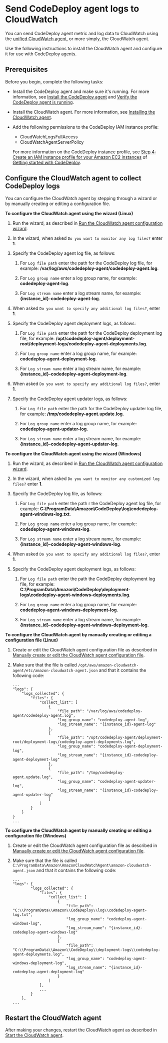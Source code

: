 # Send CodeDeploy agent logs to CloudWatch<a name="codedeploy-agent-operations-cloudwatch-agent"></a>

You can send CodeDeploy agent metric and log data to CloudWatch using the [unified CloudWatch agent](https://docs.aws.amazon.com/AmazonCloudWatch/latest/logs/UseCloudWatchUnifiedAgent.html), or more simply, the CloudWatch agent\.

Use the following instructions to install the CloudWatch agent and configure it for use with CodeDeploy agents\.

## Prerequisites<a name="codedeploy-agent-operations-cloudwatch-prerequisites"></a>

Before you begin, complete the following tasks:
+ Install the CodeDeploy agent and make sure it's running\. For more information, see [Install the CodeDeploy agent](codedeploy-agent-operations-install.md) and [Verify the CodeDeploy agent is running](codedeploy-agent-operations-verify.md)\.
+ Install the CloudWatch agent\. For more information, see [Installing the CloudWatch agent](https://docs.aws.amazon.com/AmazonCloudWatch/latest/monitoring/install-CloudWatch-Agent-on-EC2-Instance.html)\.
+ Add the following permissions to the CodeDeploy IAM instance profile:
  + CloudWatchLogsFullAccess
  + CloudWatchAgentServerPolicy

  For more information on the CodeDeploy instance profile, see [Step 4: Create an IAM instance profile for your Amazon EC2 instances](getting-started-create-iam-instance-profile.md) of [Getting started with CodeDeploy](getting-started-codedeploy.md)\.

## Configure the CloudWatch agent to collect CodeDeploy logs<a name="codedeploy-agent-operations-cloudwatch-configure"></a>

You can configure the CloudWatch agent by stepping through a wizard or by manually creating or editing a configuration file\.

**To configure the CloudWatch agent using the wizard \(Linux\)**

1. Run the wizard, as described in [Run the CloudWatch agent configuration wizard](https://docs.aws.amazon.com/AmazonCloudWatch/latest/monitoring/create-cloudwatch-agent-configuration-file-wizard.html#cloudwatch-agent-running-wizard)\.

1. In the wizard, when asked `Do you want to monitor any log files?` enter **1**\.

1. Specify the CodeDeploy agent log file, as follows:

   1. For `Log file path` enter the path for the CodeDeploy log file, for example: **/var/log/aws/codedeploy\-agent/codedeploy\-agent\.log**\.

   1. For `Log group name` enter a log group name, for example: **codedeploy\-agent\-log**\.

   1. For `Log stream name` enter a log stream name, for example: **\{instance\_id\}\-codedeploy\-agent\-log**\.

1. When asked `Do you want to specify any additional log files?`, enter **1**\.

1. Specify the CodeDeploy agent deployment logs, as follows:

   1. For `Log file path` enter the path for the CodeDeploy deployment log file, for example: **/opt/codedeploy\-agent/deployment\-root/deployment\-logs/codedeploy\-agent\-deployments\.log**\.

   1. For `Log group name` enter a log group name, for example: **codedeploy\-agent\-deployment\-log**\.

   1. For `Log stream name` enter a log stream name, for example: **\{instance\_id\}\-codedeploy\-agent\-deployment\-log**\.

1. When asked `Do you want to specify any additional log files?`, enter **1**\.

1. Specify the CodeDeploy agent updater logs, as follows:

   1. For `Log file path` enter the path for the CodeDeploy updater log file, for example: **/tmp/codedeploy\-agent\.update\.log**\.

   1. For `Log group name` enter a log group name, for example: **codedeploy\-agent\-updater\-log**\.

   1. For `Log stream name` enter a log stream name, for example: **\{instance\_id\}\-codedeploy\-agent\-updater\-log**\.

**To configure the CloudWatch agent using the wizard \(Windows\)**

1. Run the wizard, as described in [Run the CloudWatch agent configuration wizard](https://docs.aws.amazon.com/AmazonCloudWatch/latest/monitoring/create-cloudwatch-agent-configuration-file-wizard.html#cloudwatch-agent-running-wizard)\.

1. In the wizard, when asked `Do you want to monitor any customized log files?` enter **1**\.

1. Specify the CodeDeploy log file, as follows:

   1. For `Log file path` enter the path r the CodeDeploy agent log file, for example: **C:\\ProgramData\\Amazon\\CodeDeploy\\log\\codedeploy\-agent\-windows\-log\.txt**\.

   1. For `Log group name` enter a log group name, for example: **codedeploy\-agent\-windows\-log**\.

   1. For `Log stream name` enter a log stream name, for example: **\{instance\_id\}\-codedeploy\-agent\-windows\-log**\.

1. When asked `Do you want to specify any additional log files?`, enter **1**\.

1. Specify the CodeDeploy agent deployment logs, as follows:

   1. For `Log file path` enter the path the CodeDeploy deployment log file, for example: **C:\\ProgramData\\Amazon\\CodeDeploy\\deployment\-logs\\codedeploy\-agent\-windows\-deployments\.log**\.

   1. For `Log group name` enter a log group name, for example: **codedeploy\-agent\-windows\-deployment\-log**\.

   1. For `Log stream name` enter a log stream name, for example: **\{instance\_id\}\-codedeploy\-agent\-windows\-deployment\-log**\.

**To configure the CloudWatch agent by manually creating or editing a configuration file \(Linux\)**

1. Create or edit the CloudWatch agent configuration file as described in [Manually create or edit the CloudWatch agent configuration file](https://docs.aws.amazon.com/AmazonCloudWatch/latest/monitoring/CloudWatch-Agent-Configuration-File-Details.html)\.

1. Make sure that the file is called `/opt/aws/amazon-cloudwatch-agent/etc/amazon-cloudwatch-agent.json` and that it contains the following code:

   ```
   ...
   "logs": {
       "logs_collected": {
           "files": {
               "collect_list": [
                   {
                       "file_path": "/var/log/aws/codedeploy-agent/codedeploy-agent.log",
                       "log_group_name": "codedeploy-agent-log",
                       "log_stream_name": "{instance_id}-agent-log"
                   },
                   {
                       "file_path": "/opt/codedeploy-agent/deployment-root/deployment-logs/codedeploy-agent-deployments.log",
                       "log_group_name": "codedeploy-agent-deployment-log",
                       "log_stream_name": "{instance_id}-codedeploy-agent-deployment-log"
                   },
                   {
                       "file_path": "/tmp/codedeploy-agent.update.log",
                       "log_group_name": "codedeploy-agent-updater-log",
                       "log_stream_name": "{instance_id}-codedeploy-agent-updater-log"
                   }
               ]
           }
       }
   }
   ...
   ```

**To configure the CloudWatch agent by manually creating or editing a configuration file \(Windows\)**

1. Create or edit the CloudWatch agent configuration file as described in [Manually create or edit the CloudWatch agent configuration file](https://docs.aws.amazon.com/AmazonCloudWatch/latest/monitoring/CloudWatch-Agent-Configuration-File-Details.html)\.

1. Make sure that the file is called `C:\ProgramData\Amazon\AmazonCloudWatchAgent\amazon-cloudwatch-agent.json` and that it contains the following code:

   ```
   ...
   "logs": {
           "logs_collected": {
               "files": {
                   "collect_list": [
                       {
                           "file_path": "C:\\ProgramData\\Amazon\\CodeDeploy\\log\\codedeploy-agent-log.txt",
                           "log_group_name": "codedeploy-agent-windows-log",
                           "log_stream_name": "{instance_id}-codedeploy-agent-windows-log"
                       },
                       {
                           "file_path": "C:\\ProgramData\\Amazon\\CodeDeploy\\deployment-logs\\codedeploy-agent-deployments.log",
                           "log_group_name": "codedeploy-agent-windows-deployment-log",
                           "log_stream_name": "{instance_id}-codedeploy-agent-deployment-log"
                       }
                   ]
               },
               ...
           }
       },
   ...
   ```

## Restart the CloudWatch agent<a name="codedeploy-agent-operations-cloudwatch-restart"></a>

After making your changes, restart the CloudWatch agent as described in [Start the CloudWatch agent](https://docs.aws.amazon.com/AmazonCloudWatch/latest/monitoring/install-CloudWatch-Agent-on-EC2-Instance-fleet.html#start-CloudWatch-Agent-EC2-fleet)\.
